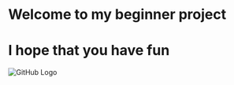 # Welcome to my beginner project
# I hope that you have fun

![GitHub Logo](https://github.com/logo.png)
